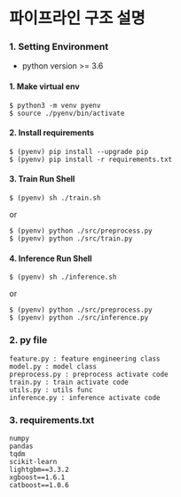# 파이프라인 구조 설명

### 1. Setting Environment
- python version >= 3.6

#### 1. Make virtual env
``` 
$ python3 -m venv pyenv
$ source ./pyenv/bin/activate
``` 
#### 2. Install requirements
``` 
$ (pyenv) pip install --upgrade pip
$ (pyenv) pip install -r requirements.txt 
``` 
#### 3. Train Run Shell

``` 
$ (pyenv) sh ./train.sh
``` 

or

``` 
$ (pyenv) python ./src/preprocess.py
$ (pyenv) python ./src/train.py
``` 

#### 4. Inference Run Shell
``` 
$ (pyenv) sh ./inference.sh
``` 

or

``` 
$ (pyenv) python ./src/preprocess.py
$ (pyenv) python ./src/inference.py
``` 

### 2. py file
```
feature.py : feature engineering class
model.py : model class
preprocess.py : preprocess activate code
train.py : train activate code
utils.py : utils func
inference.py : inference activate code
```

### 3. requirements.txt
```
numpy
pandas
tqdm
scikit-learn
lightgbm==3.3.2
xgboost==1.6.1
catboost==1.0.6
```
